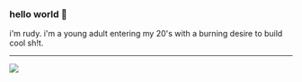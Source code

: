 ### hello world 🫡

i'm rudy. i'm a young adult entering my 20's with a burning desire to build cool sh!t.

***

![](https://komarev.com/ghpvc/?username=whyismynamerudy)

<!--
**whyismynamerudy/whyismynamerudy** is a ✨ _special_ ✨ repository because its `README.md` (this file) appears on your GitHub profile.

Here are some ideas to get you started:

- 🔭 I’m currently working on ...
- 🌱 I’m currently learning ...
- 👯 I’m looking to collaborate on ...
- 🤔 I’m looking for help with ...
- 💬 Ask me about ...
- 📫 How to reach me: ...
- 😄 Pronouns: ...
- ⚡ Fun fact: ...
-->
